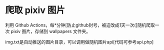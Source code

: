 # 爬取 pixiv 图片
利用 Github Actions，每*分钟[防止github封号，被迫改成1天一次(]随机爬取一次 pixiv 图片，存储到 wallpapers 文件夹。

img.txt是自动推送的图片目录，可以调用做随机图片api[代码可参考api.php]
